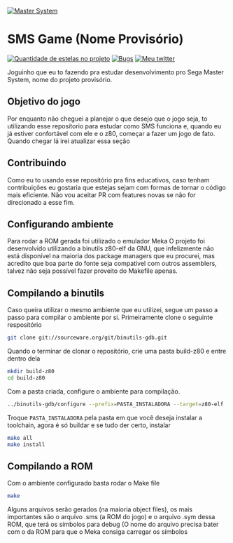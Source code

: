 [![Master System](https://www.copetti.org/images/consoles/mastersystem/international.8865c9c84467b8c90fdc51dc4c7f77c6e8e3b940102462ad5d8377d56675ee19.png "Master System")](https://www.copetti.org/images/consoles/mastersystem/international.8865c9c84467b8c90fdc51dc4c7f77c6e8e3b940102462ad5d8377d56675ee19.png "Master System")
# SMS Game (Nome Provisório)
[![Quantidade de estelas no projeto](https://img.shields.io/github/stars/Evaghetti/sms-game "Quantidade de estelas no projeto")](https://img.shields.io/github/stars/Evaghetti/sms-game "Quantidade de estelas no projeto")  [![Bugs](https://img.shields.io/github/issues/Evaghetti/sms-game "Bugs")](https://img.shields.io/github/issues/Evaghetti/sms-game "Bugs") [![Meu twitter](https://img.shields.io/twitter/url?url=https%3A%2F%2Ftwitter.com%2FEvaghettiXD "Meu twitter")](http://https://img.shields.io/twitter/url?url=https%3A%2F%2Ftwitter.com%2FEvaghettiXD "Meu twitter")

Joguinho que eu to fazendo pra estudar desenvolvimento pro Sega Master System, nome do projeto provisório.
## Objetivo do jogo
Por enquanto não cheguei a planejar o que desejo que o jogo seja, to utilizando esse reposítorio para estudar como SMS funciona e, quando eu já estiver confortável com ele e o z80, começar a fazer um jogo de fato.
Quando chegar lá irei atualizar essa seção
## Contribuindo
Como eu to usando esse repositório pra fins educativos, caso tenham contribuições  eu gostaria que estejas sejam com formas de tornar o código mais eficiente. Não vou aceitar PR com features novas se não for direcionado a esse fim.
## Configurando ambiente
Para rodar a ROM gerada foi utilizado o emulador Meka
O projeto foi desenvolvido utilizando a binutils z80-elf da GNU, que infelizmente não está disponível na maioria dos package managers que eu procurei, mas acredito que boa parte do fonte seja compativel com outros assemblers, talvez não seja possível fazer proveito do Makefile apenas.
## Compilando a binutils
Caso queira utilizar o mesmo ambiente que eu utilizei, segue um passo a passo para compilar o ambiente por si.
Primeiramente clone o seguinte respositório
```bash
git clone git://sourceware.org/git/binutils-gdb.git
```
Quando o terminar de clonar o repositório, crie uma pasta build-z80 e entre dentro dela
```bash
mkdir build-z80
cd build-z80
```
Com a pasta criada, configure o ambiente para compilação.
```bash
../binutils-gdb/configure --prefix=PASTA_INSTALADORA --target=z80-elf
```
Troque `PASTA_INSTALADORA` pela pasta em que você deseja instalar a toolchain, agora é só buildar e se tudo der certo, instalar
```bash
make all
make install
```
## Compilando a ROM
Com o ambiente configurado basta rodar o Make file
```bash
make
```
Alguns arquivos serão gerados (na maioria object files), os mais importantes são o arquivo .sms (a ROM do jogo) e o arquivo .sym dessa ROM, que terá os símbolos para debug (O nome do arquivo precisa bater com o da ROM para que o Meka consiga carregar os símbolos

